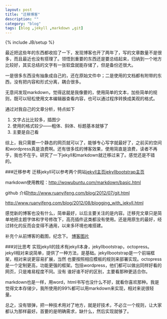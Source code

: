 ```yaml
---
layout: post
title: "迁移博客"
description: ""
category: "blog"
tags: [blog ,jekyll ,markdown ,git]
---
```

{% include JB/setup %}

最近把这些年的东西都收拾了一下，发现博客也开了两年了，写的文章数量不是很多，而且最近也没有搭理了。领悟到重要的东西还是要总结起来，归纳到一个地方比较好，其实总结的文字有一张软盘就能存储了，但是备份还很大。

一是很多东西没有抽象成自己的，还在原始文件中；二是使用的文档都有附带的东西，没有把内容和形式分离，耦合很多。

无意间发现markdown，觉得这就是我像要的，使用简单的文本，加些简单的规则，既可以轻松使用文本编辑器查看内容，也可以通过程序转换成美观的格式。

通过对我自己的文章分析，特点如下

1. 文字占比比较多，插图少
2. 使用的格式较少——粗体、斜体、标题基本就够了
3. 主要是自己看

综上，我只需要一个静态的网页就可以了，能够专心写字就最好了，之前买的空间和wordpress真是浪费啊。还有很多炫的博客效果，使用简直是浪费，读者不再乎，我也不在乎。研究了一下jekyll和markdown就迁移过来了。感觉还是不错的。

###迁移参考
迁移jekyll可以参考两个网站[jekyll主页](http://jekyllrb.com/)[jekyllbootstrap主页](http://jekyllbootstrap.com/)

markdown使用教程：<http://wowubuntu.com/markdown/basic.html>

github 介绍<http://www.ruanyifeng.com/blog/2012/07/git.html>

<http://www.ruanyifeng.com/blog/2012/08/blogging_with_jekyll.html>

感觉新的博客也没有什么，简单最好，以后主要关注的是内容。迁移完文章只是简单地把主题字体和字号修改下，高亮插件这类都没有使用。还是用原生的最好，经过转化的反而会变得不通用，以来多环境也难搭建。

补充个从前博客的截图，纪念下。
[博客图片](/assets/images/2013-10-07-migrate-blog/wp_blog.jpg)

###对比思考
实现jekyll的技术有jekyll本身，jekyllbootstrap，octopress。jekyll相对来说简单，提供了一种方法，是基础。jekyllbootstrap是一个前端框架，相对来说更容易扩展，当然
也要按照相应模板的规则来部署实现。octopress是一个定制更高，功能更强的框架。包括wordpress，他们都可以做出同样好看的网页，只是难易程度不同。没有
谁好谁不好的区别，主要看那种更适合你。

markdown也是一样，用word，html书写也没什么不好，就看你喜欢那种。我是觉得文本存储少，我所使用的99%都可以用markdown来实现，相对来说很轻量。

总之，没有银弹，把一种技术用对了地方，就是好技术，不必立一个规则，让大家都认为那样最好。首要的是明确需求，缺什么，然后实现就够了。
